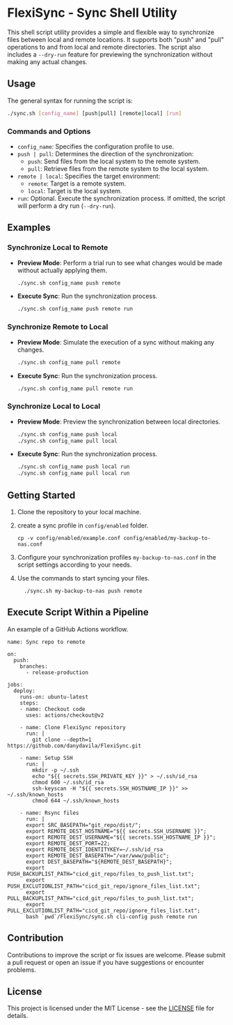 # FlexiSync - Sync Shell Utility

This shell script utility provides a simple and flexible way to synchronize files between local and remote locations. It supports both "push" and "pull" operations to and from local and remote directories. The script also includes a `--dry-run` feature for previewing the synchronization without making any actual changes.


## Usage

The general syntax for running the script is:

```bash
./sync.sh [config_name] [push|pull] [remote|local] [run]
```

### Commands and Options

- `config_name`: Specifies the configuration profile to use.
- `push | pull`: Determines the direction of the synchronization:
  - `push`: Send files from the local system to the remote system.
  - `pull`: Retrieve files from the remote system to the local system.
- `remote | local`: Specifies the target environment:
  - `remote`: Target is a remote system.
  - `local`: Target is the local system.
- `run`: Optional. Execute the synchronization process. If omitted, the script will perform a dry run (`--dry-run`).

## Examples

### Synchronize Local to Remote

- **Preview Mode**:
  Perform a trial run to see what changes would be made without actually applying them.

  ```bash
  ./sync.sh config_name push remote
  ```

- **Execute Sync**:
  Run the synchronization process.

  ```bash
  ./sync.sh config_name push remote run
  ```

### Synchronize Remote to Local

- **Preview Mode**:
  Simulate the execution of a sync without making any changes.

  ```bash
  ./sync.sh config_name pull remote
  ```

- **Execute Sync**:
  Run the synchronization process.

  ```bash
  ./sync.sh config_name pull remote run
  ```

### Synchronize Local to Local

- **Preview Mode**:
  Preview the synchronization between local directories.

  ```bash
  ./sync.sh config_name push local
  ./sync.sh config_name pull local
  ```

- **Execute Sync**:
  Run the synchronization process.

  ```bash
  ./sync.sh config_name push local run
  ./sync.sh config_name pull local run
  ```

## Getting Started

1. Clone the repository to your local machine.
3. create a sync profile in `config/enabled` folder.

   ```
   cp -v config/enabled/example.conf config/enabled/my-backup-to-nas.conf
   ```

4. Configure your synchronization profiles `my-backup-to-nas.conf` in the script settings according to your needs.
5. Use the commands to start syncing your files.

   ```
	 ./sync.sh my-backup-to-nas push remote
   ```

## Execute Script Within a Pipeline
An example of a GitHub Actions workflow.

	name: Sync repo to remote
	
	on:
	  push:
	    branches:
	      - release-production
	
	jobs:
	  deploy:
	    runs-on: ubuntu-latest
	    steps:
	    - name: Checkout code
	      uses: actions/checkout@v2
	
	    - name: Clone FlexiSync repository
	      run: |
	        git clone --depth=1 https://github.com/danydavila/FlexiSync.git
	
	    - name: Setup SSH
	      run: |
	        mkdir -p ~/.ssh
	        echo "${{ secrets.SSH_PRIVATE_KEY }}" > ~/.ssh/id_rsa
	        chmod 600 ~/.ssh/id_rsa
	        ssh-keyscan -H "${{ secrets.SSH_HOSTNAME_IP }}" >> ~/.ssh/known_hosts
	        chmod 644 ~/.ssh/known_hosts
	
	    - name: Rsync files
	      run: |
	      export SRC_BASEPATH="git_repo/dist/";
	      export REMOTE_DEST_HOSTNAME="${{ secrets.SSH_USERNAME }}";
	      export REMOTE_DEST_USERNAME="${{ secrets.SSH_HOSTNAME_IP }}";
	      export REMOTE_DEST_PORT=22;
	      export REMOTE_DEST_IDENTITYKEY=~/.ssh/id_rsa
	      export REMOTE_DEST_BASEPATH="/var/www/public";
	      export DEST_BASEPATH="${REMOTE_DEST_BASEPATH}";
	      export PUSH_BACKUPLIST_PATH="cicd_git_repo/files_to_push_list.txt";
	      export PUSH_EXCLUTIONLIST_PATH="cicd_git_repo/ignore_files_list.txt";
	      export PULL_BACKUPLIST_PATH="cicd_git_repo/files_to_push_list.txt";
	      export PULL_EXCLUTIONLIST_PATH="cicd_git_repo/ignore_files_list.txt";
	      bash `pwd`/FlexiSync/sync.sh cli-config push remote run

## Contribution

Contributions to improve the script or fix issues are welcome. Please submit a pull request or open an issue if you have suggestions or encounter problems.

## License

This project is licensed under the MIT License - see the [LICENSE](LICENSE.md) file for details.